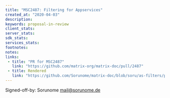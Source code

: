 ```yaml
---
title: "MSC2487: Filtering for Appservices"
created_at: "2020-04-03"
description:
keywords: proposal-in-review
client_stats:
server_stats:
sdk_stats:
services_stats:
footnotes:
notes:
links:
 - title: "PR for MSC2487"
   link: "https://github.com/matrix-org/matrix-doc/pull/2487"
 - title: Rendered
   link: "https://github.com/Sorunome/matrix-doc/blob/soru/as-filters/proposals/2487-appservice-filtering.md"
---
```


Signed-off-by: Sorunome <mail@sorunome.de>
